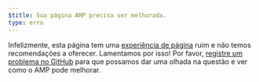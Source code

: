 ```yaml
---
$title: Sua página AMP precisa ser melhorada.
type: erro
---
```


Infelizmente, esta página tem uma [experiência de página](https://developers.google.com/search/docs/guides/page-experience) ruim e não temos recomendações a oferecer. Lamentamos por isso! Por favor, [registre um problema no GitHub](https://github.com/ampproject/amphtml/issues/new?assignees=&labels=Type%3A+Page+experience&template=page-experience.md&title=Page+experience+issue) para que possamos dar uma olhada na questão e ver como o AMP pode melhorar.
